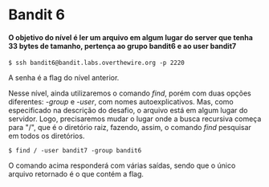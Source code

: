 # Bandit 6
#### O objetivo do nível é ler um arquivo em algum lugar do server que tenha 33 bytes de tamanho, pertença ao grupo bandit6 e ao user bandit7
```
$ ssh bandit6@bandit.labs.overthewire.org -p 2220
```
A senha é a flag do nível anterior.

Nesse nível, ainda utilizaremos o comando *find*, porém com duas opções diferentes: *-group* e *-user*, com nomes autoexplicativos. Mas, como especificado na descrição do desafio, o arquivo está em algum lugar do servidor. Logo, precisaremos mudar o lugar onde a busca recursiva começa para "/", que é o diretório raiz, fazendo, assim, o comando *find* pesquisar em todos os diretórios.
```
$ find / -user bandit7 -group bandit6
```
O comando acima responderá com várias saídas, sendo que o único arquivo retornado é o que contém a flag.

